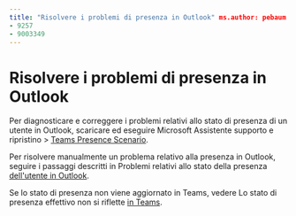 ```yaml
---
title: "Risolvere i problemi di presenza in Outlook" ms.author: pebaum author: pebaum manager: scotv ms.date: 04/8/2021 ms.audience: Admin ms.topic: article ms.service: o365-administration ROBOTS: NOINDEX, NOFOLLOW localization_priority: Priority ms.collection: Adm_O365 ms.custom: (
- 9257
- 9003349
---
```


# <a name="troubleshoot-presence-issues-in-outlook"></a>Risolvere i problemi di presenza in Outlook

Per diagnosticare e correggere i problemi relativi allo stato di presenza di un utente in Outlook, scaricare ed eseguire Microsoft Assistente supporto e ripristino > [Teams Presence Scenario](https://aka.ms/SaRA-TeamsPresenceScenario).

Per risolvere manualmente un problema relativo alla presenza in Outlook, seguire i passaggi descritti in Problemi relativi allo stato della presenza [dell'utente in Outlook](https://docs.microsoft.com/microsoftteams/troubleshoot/teams-im-presence/issues-with-presence-in-outlook).

Se lo stato di presenza non viene aggiornato in Teams, vedere Lo stato di presenza effettivo non si riflette [in Teams](https://docs.microsoft.com/microsoftteams/troubleshoot/teams-im-presence/presence-not-show-actual-status).
